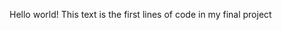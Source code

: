 <html>
  <head>
    <link rel="stylesheet" type="text/css" href="index.css">
  </head>
  <body>
    <p>Hello world! This text is the first lines of code in my final project</p>
    <script type="text/javascript" src="index.js"></script>
  </body>
</html>
